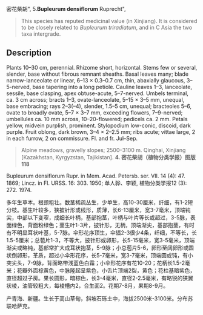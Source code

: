 密花柴胡",
5.**Bupleurum densiflorum** Ruprecht",

> This species has reputed medicinal value (in Xinjiang). It is considered to be closely related to *Bupleurum* *triradiatum*, and in C Asia the two taxa intergrade.

## Description
Plants 10–30 cm, perennial. Rhizome short, horizontal. Stems few or several, slender, base without fibrous remnant sheaths. Basal leaves many; blade narrow-lanceolate or linear, 6–13 × 0.3–0.7 cm, thin, abaxially glaucous, 3–5-nerved, base tapering into a long petiole. Cauline leaves 1–3, lanceolate, sessile, base clasping, apex obtuse-acute, 5–7-nerved. Umbels terminal, ca. 3 cm across; bracts 1–3, ovate-lanceolate, 5–15 × 3–5 mm, unequal, base embracing; rays 2–3(–4), slender, 1.5–5 cm, unequal; bracteoles 5–6, ovate to broadly ovate, 5–7 × 3–7 mm, exceeding flowers, 7–9-nerved; umbellules ca. 10 mm across, 10–20-flowered; pedicels ca. 2 mm. Petals yellow, midvein purplish, prominent. Stylopodium low-conic, discoid, dark purple. Fruit oblong, dark brown, 3–4 × 2–2.5 mm; ribs acute; vittae large, 2 in each furrow, 2 on commissure. Fl. and fr. Jul–Sep.

> Alpine meadows, gravelly slopes; 2500–3100 m. Qinghai, Xinjiang [Kazakhstan, Kyrgyzstan, Tajikistan].
**4. 密花柴胡（植物分类学报）图版118**

Bupleurum densiflorum Rupr. in Mem. Acad. Petersb. ser. VII. 14 (4): 47. 1869; Lincz. in Fl. URSS. 16: 303. 1950; 单人骅、李颖, 植物分类学报12 (3): 272. 1974.

多年生草本。根颈粗壮。数茎稀疏丛生，少单生，高10-30厘米，纤细，有1-2短分枝。基生叶较多，狭披针形或线形，质薄，长6-13厘米，宽3-7毫米，顶端钝尖，中部以下变窄，成细长叶柄，基部抱茎，叶柄与叶片等长或超过，3-5脉，表面绿色，背面粉绿色；茎生叶1-3片，披针形，无柄，顶端渐尖，基部抱茎，有时有不明显耳状叶基，5-7脉。伞形花序顶生，伞辐2-3很少4条，纤细，不等长，长1.5-5厘米；总苞片1-3，不等大，披针形或卵形，长5-15毫米，宽3-5毫米，顶端渐尖或略钝，基部常扩大成耳状抱茎，5-9脉；小总苞片5-6，卵形至阔卵形或圆状倒卵形，革质，超过小伞形花序，长5-7毫米，宽3-7毫米，顶端圆或钝，有小突尖头，7-9脉，背面略带浅蓝色白霜；小伞形花序有花10-20；花柄长1.5-2毫米；花瓣外面棕黄色，中脉隆起呈紫色，小舌片顶端2裂，黄色；花柱基暗紫色，直径超过子房。果长圆形，暗棕色，长3-4毫米，直径2-2.5毫米，有略锐的狭翼状棱，油管较粗大，每棱槽内2，合生面2。花期7-8月，果期8-9月。

产青海、新疆。生长于高山草甸，斜坡石砾土中，海拔2500米-3100米。分布苏联哈萨克。
